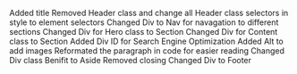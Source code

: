 Added title
Removed Header class and change all Header class selectors in style to element selectors
Changed Div to Nav for navagation to different sections
Changed Div for Hero class to Section
Changed Div for Content class to Section
Added Div ID for Search Engine Optimization
Added Alt to add images
Reformated the paragraph in code for easier reading
Changed Div class Benifit to Aside
Removed closing </img>
Changed Div to Footer
